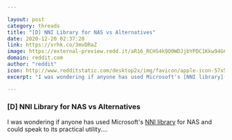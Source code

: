 ```yaml
---

layout: post
category: threads
title: "[D] NNI Library for NAS vs Alternatives"
date: 2020-12-20 02:37:28
link: https://vrhk.co/3mvDRaZ
image: https://external-preview.redd.it/aR16_RCHS4k9O0WDJjbYPDC1Kkw94GC4qiwyte9kr5Y.jpg?width=1200&height=456&auto=webp&crop=1200:456,smart&s=6ea2796a24a2c426a822141c4bb81d4642585105
domain: reddit.com
author: "reddit"
icon: http://www.redditstatic.com/desktop2x/img/favicon/apple-icon-57x57.png
excerpt: "I was wondering if anyone has used Microsoft's [NNI library](<https://github.com/microsoft/nni>) for NAS and could speak to its practical utility...."

---
```


### [D] NNI Library for NAS vs Alternatives

I was wondering if anyone has used Microsoft's [NNI library](<https://github.com/microsoft/nni>) for NAS and could speak to its practical utility....